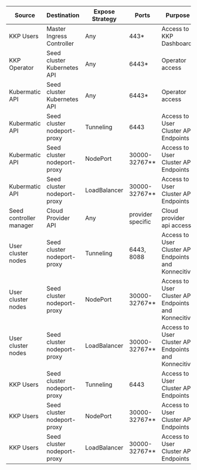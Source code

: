 
| Source                  | Destination                 | Expose Strategy | Ports             | Purpose                                              |
|-------------------------|-----------------------------|-----------------|-------------------|------------------------------------------------------|
| KKP Users               | Master Ingress Controller   | Any             | 443*              | Access to KKP Dashboard                              |
| KKP Operator            | Seed cluster Kubernetes API | Any             | 6443*             | Operator access                                      |
| Kubermatic API          | Seed cluster Kubernetes API | Any             | 6443*             | Operator access                                      |
| Kubermatic API          | Seed cluster nodeport-proxy | Tunneling       | 6443              | Access to User Cluster API Endpoints                 |
| Kubermatic API          | Seed cluster nodeport-proxy | NodePort        | 30000-32767**     | Access to User Cluster API Endpoints                 |
| Kubermatic API          | Seed cluster nodeport-proxy | LoadBalancer    | 30000-32767**     | Access to User Cluster API Endpoints                 |
| Seed controller manager | Cloud Provider API          | Any             | provider specific | Cloud provider api access                            |
| User cluster nodes      | Seed cluster nodeport-proxy | Tunneling       | 6443, 8088        | Access to User Cluster API Endpoints and Konnecitivy |
| User cluster nodes      | Seed cluster nodeport-proxy | NodePort        | 30000-32767**     | Access to User Cluster API Endpoints and Konnecitivy |
| User cluster nodes      | Seed cluster nodeport-proxy | LoadBalancer    | 30000-32767**     | Access to User Cluster API Endpoints and Konnecitivy |
| KKP Users               | Seed cluster nodeport-proxy | Tunneling       | 6443              | Access to User Cluster API Endpoints                 |
| KKP Users               | Seed cluster nodeport-proxy | NodePort        | 30000-32767**     | Access to User Cluster API Endpoints                 |
| KKP Users               | Seed cluster nodeport-proxy | LoadBalancer    | 30000-32767**     | Access to User Cluster API Endpoints                 |
